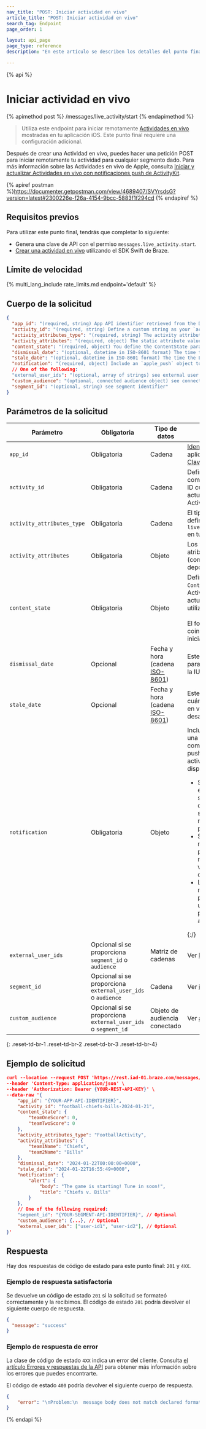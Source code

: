 ```yaml
---
nav_title: "POST: Iniciar actividad en vivo"
article_title: "POST: Iniciar actividad en vivo"
search_tag: Endpoint
page_order: 1

layout: api_page
page_type: reference
description: "En este artículo se describen los detalles del punto final Iniciar actividad en vivo."

---
```

{% api %}
# Iniciar actividad en vivo
{% apimethod post %}
/messages/live_activity/start
{% endapimethod %}

> Utiliza este endpoint para iniciar remotamente [Actividades en vivo]({{site.baseurl}}/developer_guide/platform_integration_guides/swift/live_activities/live_activities/) mostradas en tu aplicación iOS. Este punto final requiere una configuración adicional.

Después de crear una Actividad en vivo, puedes hacer una petición POST para iniciar remotamente tu actividad para cualquier segmento dado. Para más información sobre las Actividades en vivo de Apple, consulta [Iniciar y actualizar Actividades en vivo con notificaciones push de ActivityKit](https://developer.apple.com/documentation/activitykit/starting-and-updating-live-activities-with-activitykit-push-notifications).

{% apiref postman %}https://documenter.getpostman.com/view/4689407/SVYrsdsG?version=latest#2300226e-f26a-4154-9bcc-5883f1f294cd {% endapiref %}

## Requisitos previos

Para utilizar este punto final, tendrás que completar lo siguiente:

- Genera una clave de API con el permiso `messages.live_activity.start`.
- [Crear una actividad en vivo]({{site.baseurl}}/developer_guide/platform_integration_guides/swift/live_activities/live_activities/#step-1-create-a-live-activity) utilizando el SDK Swift de Braze.

## Límite de velocidad

{% multi_lang_include rate_limits.md endpoint='default' %}

## Cuerpo de la solicitud

```json
{
  "app_id": "(required, string) App API identifier retrieved from the Developer Console.",
  "activity_id": "(required, string) Define a custom string as your `activity_id`. You will use this ID when you wish to send update or end events to your Live Activity.",
  "activity_attributes_type": "(required, string) The activity attributes type you define within `liveActivities.registerPushToStart` in your app",
  "activity_attributes": "(required, object) The static attribute values for the activity type (such as the sports team names, which don't change)",
  "content_state": "(required, object) You define the ContentState parameters when you create your Live Activity. Pass the updated values for your ContentState using this object. The format of this request must match the shape you initially defined.",
  "dismissal_date": "(optional, datetime in ISO-8601 format) The time to remove the Live Activity from the user’s UI. If this time is in the past, the Live Activity will be removed immediately.",
  "stale_date": "(optional, datetime in ISO-8601 format) The time the Live Activity content is marked as outdated in the user’s UI.",
  "notification": "(required, object) Include an `apple_push` object to define a push notification that creates an alert for the user, displayed on paired watchOS devices. Should include `notification.alert.title` and `notification.alert.body`",
  // One of the following:
  "external_user_ids": "(optional, array of strings) see external user identifier",
  "custom_audience": "(optional, connected audience object) see connected audience",
  "segment_id": "(optional, string) see segment identifier"
}
```

## Parámetros de la solicitud

| Parámetro | Obligatoria | Tipo de datos| Descripción  |
|-----------|----------|----------|--------------|
| `app_id` | Obligatoria | Cadena | [Identificador de la API de]({{site.baseurl}}/api/identifier_types/#the-app-identifier) la aplicación recuperado de la página [Claves de API]({{site.baseurl}}/user_guide/administrative/app_settings/api_settings_tab/).  |
| `activity_id` | Obligatoria | Cadena  | Define una cadena personalizada como tu `activity_id`. Utilizarás este ID cuando desees enviar eventos de actualización o finalización a tu Actividad en vivo.  |
| `activity_attributes_type`  | Obligatoria | Cadena | El tipo de atributos de actividad que defines en `liveActivities.registerPushToStart` en tu aplicación.  |
| `activity_attributes` | Obligatoria | Objeto  | Los valores estáticos de los atributos de la clase de actividad (como los nombres de los equipos deportivos, que no cambian). |
| `content_state` | Obligatoria | Objeto  | Defines los parámetros de `ContentState` cuando creas tu Actividad en vivo. Pasa los valores actualizados de tu `ContentState` utilizando este objeto.<br><br>El formato de esta petición debe coincidir con la forma que definiste inicialmente. |
| `dismissal_date` | Opcional | Fecha y hora <br>(cadena [ISO-8601](https://en.wikipedia.org/wiki/ISO_8601)) | Este parámetro define el tiempo para eliminar la Actividad en vivo de la IU del usuario. |
| `stale_date` | Opcional | Fecha y hora <br>(cadena [ISO-8601](https://en.wikipedia.org/wiki/ISO_8601)) | Este parámetro indica al sistema cuándo el contenido de la Actividad en vivo se marca como desactualizado en la IU del usuario. |
| `notification` | Obligatoria | Objeto | Incluye un [`apple_push`]({{site.baseurl}}/api/objects_filters/messaging/apple_object/) para definir una notificación push. El comportamiento de esta notificación push depende de si el usuario está activo o si está utilizando un dispositivo proxy. {::nomarkdown}<ul><li>Si un <code>notification</code> y el usuario está activo en su iPhone cuando se entrega la actualización, la IU de Actividad en vivo actualizada se deslizará hacia abajo y se mostrará como una notificación push.</li><li>Si un <code>notification</code> y el usuario no está activo en su iPhone, su pantalla se iluminará para mostrar la IU de Actividad en vivo actualizada en su pantalla de bloqueo.</li><li>La <code>notification alert</code> no se mostrará como una notificación push estándar. Además, si un usuario tiene un dispositivo proxy, como un Apple Watch, la <code>alert</code> se mostrará allí.</li></ul>{:/} |
| `external_user_ids` | Opcional si se proporciona `segment_id` o `audience`  | Matriz de cadenas | Ver [ID de usuario externo]({{site.baseurl}}/api/objects_filters/user_attributes_object/#braze-user-profile-fields).  |
| `segment_id `  | Opcional si se proporciona `external_user_ids` o `audience`  | Cadena    | Ver [identificador de segmento]({{site.baseurl}}/api/identifier_types/). |
| `custom_audience` | Opcional si se proporciona `external_user_ids` o `segment_id`  | Objeto de audiencia conectado  | Ver [audiencia conectada]({{site.baseurl}}/api/objects_filters/connected_audience/). |
{: .reset-td-br-1 .reset-td-br-2 .reset-td-br-3 .reset-td-br-4}

## Ejemplo de solicitud

```json
curl --location --request POST 'https://rest.iad-01.braze.com/messages/live_activity/start' \
--header 'Content-Type: application/json' \
--header 'Authorization: Bearer {YOUR-REST-API-KEY}' \
--data-raw '{
    "app_id": "{YOUR-APP-API-IDENTIFIER}",
    "activity_id": "football-chiefs-bills-2024-01-21",
    "content_state": {
        "teamOneScore": 0,
        "teamTwoScore": 0
    },
    "activity_attributes_type": "FootballActivity",
    "activity_attributes": {
        "team1Name": "Chiefs",
        "team2Name": "Bills"
    },
    "dismissal_date": "2024-01-22T00:00:00+0000",
    "stale_date": "2024-01-22T16:55:49+0000",
    "notification": {
        "alert": {
            "body": "The game is starting! Tune in soon!",
            "title": "Chiefs v. Bills"
        }
    },
    // One of the following required:
    "segment_id": "{YOUR-SEGMENT-API-IDENTIFIER}", // Optional
    "custom_audience": {...}, // Optional
    "external_user_ids": ["user-id1", "user-id2"], // Optional
}'
```

## Respuesta

Hay dos respuestas de código de estado para este punto final: `201` y `4XX`.

### Ejemplo de respuesta satisfactoria

Se devuelve un código de estado `201` si la solicitud se formateó correctamente y la recibimos. El código de estado `201` podría devolver el siguiente cuerpo de respuesta.

```json
{
  "message": "success"
}
```

### Ejemplo de respuesta de error

La clase de código de estado `4XX` indica un error del cliente. Consulta [el artículo Errores y respuestas de la API]({{site.baseurl}}/api/errors/) para obtener más información sobre los errores que puedes encontrarte.

El código de estado `400` podría devolver el siguiente cuerpo de respuesta. 

```json
{
    "error": "\nProblem:\n  message body does not match declared format\nResolution:\n  when specifying application/json as content-type, you must pass valid application/json in the request's 'body' "
}
```

{% endapi %}
